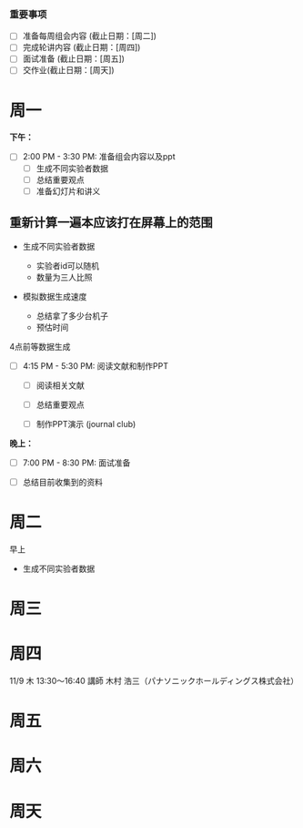 
### 重要事项


- [ ] 准备每周组会内容 (截止日期：[周二])
- [ ] 完成轮讲内容 (截止日期：[周四])
- [ ] 面试准备 (截止日期：[周五])
- [ ] 交作业(截止日期：[周天])

# 周一

**下午：**

- [ ] 2:00 PM - 3:30 PM: 准备组会内容以及ppt
  - [ ] 生成不同实验者数据
  - [ ] 总结重要观点
  - [ ] 准备幻灯片和讲义

## 重新计算一遍本应该打在屏幕上的范围

- 生成不同实验者数据
   - 实验者id可以随机
   - 数量为三人比照

- 模拟数据生成速度
   - 总结拿了多少台机子
   - 预估时间 

4点前等数据生成

- [ ] 4:15 PM - 5:30 PM: 阅读文献和制作PPT
  - [ ] 阅读相关文献
  - [ ] 总结重要观点
  - [ ] 制作PPT演示 (journal club)


**晚上：**

- [ ] 7:00 PM - 8:30 PM: 面试准备
- [ ] 总结目前收集到的资料





# 周二
早上
- 生成不同实验者数据


# 周三

# 周四

11/9 木 13:30～16:40 講師 木村 浩三（パナソニックホールディングス株式会社）


# 周五

# 周六

# 周天
